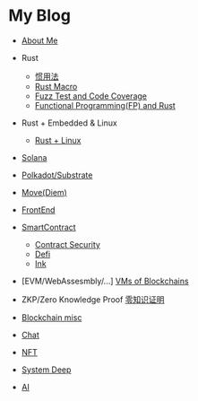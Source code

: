 # My Blog
- [About Me](https://github.com/jackalchenxu/jackalchenxu/issues/8)

- Rust
  - [惯用法](https://github.com/jackalchenxu/jackalchenxu/issues/38)
  - [Rust Macro](https://github.com/jackalchenxu/jackalchenxu/issues/35)
  - [Fuzz Test and Code Coverage](https://github.com/jackalchenxu/jackalchenxu/issues/36)
  - [Functional Programming(FP) and Rust]()
- Rust + Embedded & Linux
  - [Rust + Linux](https://github.com/jackalchenxu/jackalchenxu/issues/41)
- [Solana](https://github.com/jackalchenxu/jackalchenxu/issues/9)
- [Polkadot/Substrate](https://github.com/jackalchenxu/jackalchenxu/issues/32)
- [Move(Diem)](https://github.com/jackalchenxu/jackalchenxu/issues/15)
- [FrontEnd](https://github.com/jackalchenxu/jackalchenxu/issues/13)
- [SmartContract](https://github.com/jackalchenxu/jackalchenxu/issues/28)
  - [Contract Security](https://github.com/jackalchenxu/jackalchenxu/issues/29)
  - [Defi](https://github.com/jackalchenxu/jackalchenxu/issues/30)
  - [Ink](https://github.com/jackalchenxu/jackalchenxu/issues/31)
- \[EVM/WebAssesmbly/...\] [VMs of Blockchains](https://github.com/jackalchenxu/jackalchenxu/issues/33)
- ZKP/Zero Knowledge Proof [零知识证明]()
- [Blockchain misc](https://github.com/jackalchenxu/jackalchenxu/issues/39)
- [Chat](https://github.com/jackalchenxu/jackalchenxu/issues/10)
- [NFT](https://github.com/jackalchenxu/jackalchenxu/issues/16)
- [System Deep](https://github.com/jackalchenxu/jackalchenxu/issues/37)
- [AI]()
